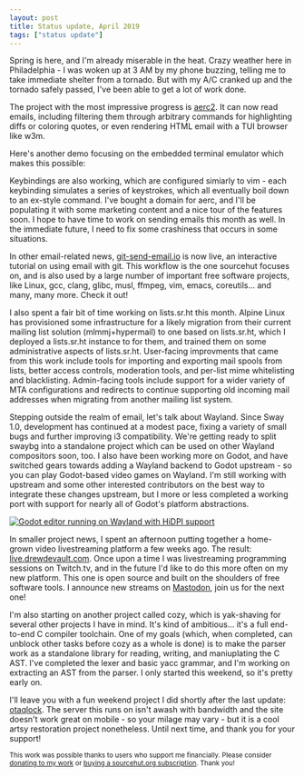 ```yaml
---
layout: post
title: Status update, April 2019
tags: ["status update"]
---
```


Spring is here, and I'm already miserable in the heat. Crazy weather here in
Philadelphia - I was woken up at 3 AM by my phone buzzing, telling me to take
immediate shelter from a tornado. But with my A/C cranked up and the tornado
safely passed, I've been able to get a lot of work done.

The project with the most impressive progress is
[aerc2](https://git.sr.ht/~sircmpwn/aerc2). It can now read emails, including
filtering them through arbitrary commands for highlighting diffs or coloring
quotes, or even rendering HTML email with a TUI browser like w3m.

<script
  id="asciicast-vy5GmO0tBjppr4G2LSQONIFjH"
  src="https://asciinema.org/a/pafXXANiWHY9MOH2yXdVHHJRd.js" async
></script>

Here's another demo focusing on the embedded terminal emulator which makes this
possible:

<script
  id="asciicast-N57RaPJqwQD2h0AejLGDWrSi9"
  src="https://asciinema.org/a/pafXXANiWHY9MOH2yXdVHHJRd.js" async
></script>

Keybindings are also working, which are configured simiarly to vim - each
keybinding simulates a series of keystrokes, which all eventually boil down to
an ex-style command. I've bought a domain for aerc, and I'll be populating it
with some marketing content and a nice tour of the features soon. I hope to have
time to work on sending emails this month as well. In the immediate future, I
need to fix some crashiness that occurs in some situations.

In other email-related news, [git-send-email.io](https://git-send-email.io) is
now live, an interactive tutorial on using email with git. This workflow is the
one sourcehut focuses on, and is also used by a large number of important free
software projects, like Linux, gcc, clang, glibc, musl, ffmpeg, vim, emacs,
coreutils... and many, many more. Check it out!

I also spent a fair bit of time working on lists.sr.ht this month. Alpine Linux
has provisioned some infrastructure for a likely migration from their current
mailing list solution (mlmmj+hypermail) to one based on lists.sr.ht, which I
deployed a lists.sr.ht instance to for them, and trained them on some
administrative aspects of lists.sr.ht. User-facing improvments that came from
this work include tools for importing and exporting mail spools from lists,
better access controls, moderation tools, and per-list mime whitelisting and
blacklisting. Admin-facing tools include support for a wider variety of MTA
configurations and redirects to continue supporting old incoming mail addresses
when migrating from another mailing list system.

Stepping outside the realm of email, let's talk about Wayland. Since Sway 1.0,
development has continued at a modest pace, fixing a variety of small bugs and
further improving i3 compatibility. We're getting ready to split swaybg into a
standalone project which can be used on other Wayland compositors soon, too. I
also have been working more on Godot, and have switched gears towards adding a
Wayland backend to Godot upstream - so you can play Godot-based video games on
Wayland. I'm still working with upstream and some other interested contributors
on the best way to integrate these changes upstream, but I more or less
completed a working port with support for nearly all of Godot's platform
abstractions.

[![Godot editor running on Wayland with HiDPI support](https://sr.ht/fOvB.png)](https://sr.ht/fOvB.png)

In smaller project news, I spent an afternoon putting together a home-grown
video livestreaming platform a few weeks ago. The result:
[live.drewdevault.com](https://live.drewdevault.com). Once upon a time I was
livestreaming programming sessions on Twitch.tv, and in the future I'd like to
do this more often on my new platform. This one is open source and built on the
shoulders of free software tools. I announce new streams on
[Mastodon](https://cmpwn.com/@sir), join us for the next one!

I'm also starting on another project called cozy, which is yak-shaving for
several other projects I have in mind. It's kind of ambitious... it's a full
end-to-end C compiler toolchain. One of my goals (which, when completed, can
unblock other tasks before cozy as a whole is done) is to make the parser work
as a standalone library for reading, writing, and maniuplating the C AST. I've
completed the lexer and basic yacc grammar, and I'm working on extracting an AST
from the parser. I only started this weekend, so it's pretty early on.

I'll leave you with a fun weekend project I did shortly after the last update:
[otaqlock](https://qlock.drewdevault.com/). The server this runs on isn't awash
with bandwidth and the site doesn't work great on mobile - so your milage may
vary - but it is a cool artsy restoration project nonetheless. Until next time,
and thank you for your support!

<small class="text-muted">
This work was possible thanks to users who support me financially. Please
consider <a href="/donate">donating to my work</a> or <a
href="https://sourcehut.org">buying a sourcehut.org subscription</a>. Thank you!
</small>
